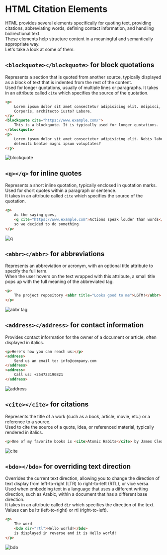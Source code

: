 # HTML Citation Elements

HTML provides several elements specifically for quoting text, providing citations, abbreviating words, defining contact information, and handling bidirectional text.  
These elements help structure content in a meaningful and semantically appropriate way.  
Let's take a look at some of them:

## ```<blockquote></blockquote>``` for block quotations
Represents a section that is quoted from another source, typically displayed as a block of text that is indented from the rest of the content.  
Used for longer quotations, usually of multiple lines or paragraphs.
It takes in an attribute called ```cite``` which specifies the source of the quotation.
```HTML
<p>
    Lorem ipsum dolor sit amet consectetur adipisicing elit. Adipisci, quibusdam necessitatibus suscipit nisi expedita ex consequatur! 
    Corporis, architecto iusto? Labore.
</p>
<blockquote cite="https://www.example.com/">
    This is a blockquote. It is typically used for longer quotations.
</blockquote>
<p>
    Lorem ipsum dolor sit amet consectetur adipisicing elit. Nobis laborum harum error sint dolores provident 
    deleniti beatae magni ipsum voluptates?
</p>
```
![blockquote](blockquote.png)

## ```<q></q>``` for inline quotes
Represents a short inline quotation, typically enclosed in quotation marks.  
Used for short quotes within a paragraph or sentence.  
It takes in an attribute called ```cite``` which specifies the source of the quotation.
```HTML
<p>
    As the saying goes, 
    <q cite="https://www.example.com">Actions speak louder than words</q>
    so we decided to do something
</p>
```
![q](q.png)

## ```<abbr></abbr>``` for abbreviations
Represents an abbreviation or acronym, with an optional title attribute to specify the full term.  
When the user hovers on the text wrapped with this attribute, a small title pops up with the full meaning of the abbreviated tag.  
```HTML
<p>
    The project repository <abbr title="Looks good to me">LGTM!</abbr>
</p>
```
![abbr tag](abbr.png)

## ```<address></address>``` for contact information
Provides contact information for the owner of a document or article, often displayed in italics.
```HTML
<p>Here's how you can reach us:</p>
<address>
    Send us an email to: info@company.com
</address>
<address>
    Call us: +254723190821
</address>
```
![address](address.png)

## ```<cite></cite>``` for citations
Represents the title of a work (such as a book, article, movie, etc.) or a reference to a source.  
Used to cite the source of a quote, idea, or referenced material, typically rendered in italics.  
```HTML
<p>One of my favorite books is <cite>Atomic Habits</cite> by James Clear.</p>
```
![cite](cite.png)

## ```<bdo></bdo>``` for overriding text direction
Overrides the current text direction, allowing you to change the direction of text display from left-to-right (LTR) to right-to-left (RTL), or vice versa.  
Used when embedding text in a language that uses a different writing direction, such as Arabic, within a document that has a different base direction.  
It takes in an attribute called ```dir``` which specifies the direction of the text. Values can be ltr (left-to-right) or rtl (right-to-left).
```HTML
<p>
    The word 
    <bdo dir="rtl">Hello world!</bdo> 
    is displayed in reverse and it is Hello world!
</p>
```
![bdo](bdo.png)
